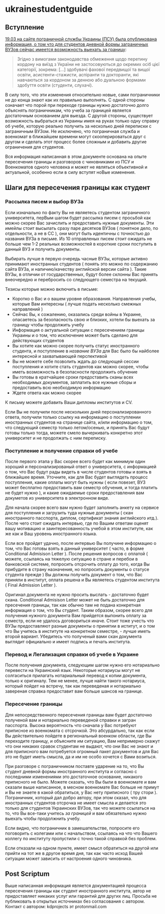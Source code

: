 # ukrainestudentguide

  
## Вступление
[19.03 на сайте пограничной службы Украины (ПСУ) была опубликована информация, о том что для студентов дневной формы заграничных ВУЗов сейчас имеется возможность выехать за границу](https://dpsu.gov.ua/ua/news/do-kogo-z-cholovikiv-gromadyan-ukraini-vikom-vid-18-do-60-rokiv-ne-zastosovutsya-obmezhennya-viizdu-za-kordon-/):
> Згідно з вимогами законодавства обмеження щодо перетину кордону на виїзд з України не застосовуються до окремих осіб цієї категорії, зокрема: 
> [...]
> здобувачі фахової передвищої та вищої освіти, асистенти-стажисти, аспіранти та докторанти, які навчаються за кордоном за денною або дуальною формами здобуття освіти (студенти, слухачі).

В силу того, что эти изменения относительно новые, сами пограничники не до конца знают как их правильно выполнять. С одной стороны означает что порой при переходе границы нужно достаточно долго объяснять пограничникам, что учеба за границей является достаточным основанием для выезда. С другой стороны, существует возможность выбраться из Украины имея на руках только одну справку об учебе, которую реально получить за несколько дней переписки с заграничным ВУЗом. Не исключено, что пограничная служба и военкомат в ближайшем времени могут скооперироваться друг с другом и сделать этот процесс более сложным и добавить другие ограничения для студентов.

Вся информация написанная в этом документе основана на опыте пересечения границы и разговоров с чиновниками из ПСУ и Военкоматов одного человека и может не являться объективной и актуальной, особенно если в силу вступят ноВые изменения.


## Шаги для пересечения границы как студент

### Рассылка писем и выбор ВУЗа 

  Если изначально по факту Вы не являетесь студентом заграничного университета, перВым шагом будет рассылка писем с просьбой как можно скорее Вас зачислить и предоставить нужные документы. Эти имейлы стоит высылать сразу паре десятков ВУЗов ( понятное дело, по отдельности, а не в CC ), они могут быть идентичны с точностью до названия ВУЗа в письме. Из 10 отправленых писем стоит ожидать не больше чем 1-2 реальных возможностей в короткие сроки поступить в данный ВУЗ и получить документы.

  Выбирать лучше в первую очередь часные ВУЗы, которые активно принимают иностранных студентов ( понять это можно по содержанию сайта ВУЗа, и наличию/качеству английской версии сайта ). Такие ВУЗы, в отличии от государственных, будут более склонны Вас принять внеочередно и перебросить со следующего семестра на текущий. 

  Тезисы которые можно включить в письме:
  - Коротко о Вас и о вашем уровне образования. Направления учебы, которые Вам интересны ( лучше подать несколько смежных направлений )
  - Сейчас Вы, к сожалению, оказались среди войны в Украине, опасаетесь за безопасность свою и близких, хотели бы выехать за границу чтобы продолжить учебу
  - Информация о актуальной ситуации с пересечением границы Украины и о том, что исключение может быть сделано для действующих студентов
  - Вы хотите как можно скорее получить статус иностранного студента, и поступление в *название ВУЗа* для Вас было бы найболее интересной и захватывающей перспективой
  - Вы не можете себе позволить ждать до следующей сессии поступления и хотите стать студентов как можно скорее, чтобы иметь возможность в безопасности продолжить обучение
  - Вы готовы в кратчайшее сроки предоставить сканы всех необходимых документов, заплатить все нужные сборы и предоставить всю необходимую информацию
  - Ждете ответа как можно скорее 
  
  К письму можете добавить Ваши дипломы институтов и CV.

  Если Вы не получили после нескольких дней персонализированного ответа, получили только ссылку на информацию о поступлении иностранных студентов на странице сайта, и/или информацию о том, что следующий семестр только летом/осенью, и принять Вас  будут готовы только тогда, можете смело вычеркивать конкретно этот университет и не продолжать с ним переписку.

### Поступление и получение справки об учебе

  После первого этапа у Вас скорее всего будет как минимум один хороший и персонализированый ответ о университета, с информацией о том, что Вас будут рады видеть в числе студентов готовы и взять в ближайшее время. Уточните, как для Вас будет выглядеть процесс поступления, какие оплаты могут быть нужны ( если повезет, ВУЗ может бесплатно предоставить вам семестр обучения, и тогда платить не будет нужно ), и какие ожидаемые сроки предоставления вам докуметов из университета в электронном виде.

  Для начала скорее всего вам нужно будет заполнить анкету на сервисе для поступления и загрузить туда нужные документы ( скан иностранного пасспорта, диплом, сертификат знания английского итд.). После чего стоит ожидать интервью, где по Вашим ответам оценят вашу мотивацию и заинтересованность учебой в этом институте, как же как и Ваш уровень иностранного языка.

  Если все пройдет удачно, после интервью Вы получине информацию о том, что Вас готовы взять в данный университет ( часто, в форме Conditional Admisison Letter ). После решения вопросов с оплатой ( можете, ссылаясь на тяжелую ситуацию в стране и перебои в банковской системе, попросить отсрочить оплату до того, когда Вы прибудите в страну назначения, но попросить документы о статусе студента прежде ) Вы должны получить документ о том, что Вас приняли в институт, оплата решена и Вы являетесь студентом института ( Final Admission Letter ).

  Оригинал документа не нужно просить выслать - достаточно будет скана. Conditional Admisison Letter может не быть достаточно для пресечения границы, так как обычно там не подана конкретная информация о том, что Вы студент. Таким образом, скорее всего для получения нужного документа Вам прийдется выпонить оплату за семестр, если не удалось договориться иначе. Стоит тоже учесть что ВУЗы предоставляют разные документы о принятии в иститут, и о том что Вы учитесь в институте на конкретном семестре, - лучше иметь второй вариант. Убедитесь что полученый вами скан документа выглядит официально и имеет подпись и печать института. 
  
### Перевод и Легализация справки об учебе в Украине

  После получения документа, следующим шагом нужно его нотариально перевести на Украинский язык. Некоторые нотариусы могут не солгаситься прилагать нотариальный перевод к копии документа, только к оригиналу. Тем не менее, лучше найти такого нотариуса, который пойдет на встречу, так как переведеная и нотариально завереная справка предоставит вам больше шансов на границе. 

### Пересечение границы

  Для непосредственного пересечения границы вам будет достаточно полученой вам и нотариально переведеной справки и загран пасспорта. Высока вероятность что сначала у Вас  потребуют приписное из военкомата с отсрочкой. Это абсурдально, так как если Вы действительно пойдете в региональный военком области, где Вы переходите границу, и объясните им ситуацию, Вам непримерно скажут что они никаких сравок студентам не выдают, что они Вас не знают и для приписного вам потребуется огромный пакет документов и для Вас это не будет иметь смысла, да и им не особо хочется с Вами возиться.

При разговоре с пограничником поставте ударение на то, что Вы студент дневной формы иностранного института и согласно с последними изменениями это достаточное основание, никакого приписного не было. Можете сказать, что Вы были в военкомате и вам сказали выше написанное, в месном военкомате Вас больше не примут и Вы не знаете в какой обратиться, у Вас нету приписного ( тру стори ). Пограничник, который дал добро автору, при этом сказал, что для иностранных студентов отсрочка не имеет смысла и делается это только для студентов Украинских ВУЗов, так что можете ссылаться на то, что Вы все-таки учитесь *за границей* и вам обязательно нужно выехать чтобы продолжнить учебу.

Если видно, что пограничник в замешательстве, попросите его поговорить с колегами или с начальством, ссылаясь на что что Вашего коллегу по институту пропустили с точно такой справкой без проблем. 

Если отказали на одном пункте, имеет смысл обратиться на другой или прийти на тот же в другое время дня, так как часто исход Вашей ситуации может зависить от настроения одного чиновника.

## Post Scriptum

Выше написанная информация является документацией процесса пересечения границы как студент иностранного института, автор не придоставляет никаких услуг или гарантий для других лиц. Просьба не публиковать в открытых источниках без согласования с автором. Контакт с автором: kdprojects эт protonmail.com
